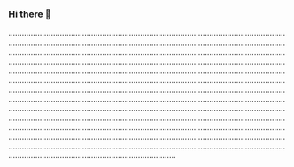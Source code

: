 ### Hi there 👋

.......................................................................................................................................................................................................................................................................................................................................................................................................................................................................................................................................................................................................................................................................................................................................................................................................................................................................................................................................................................................................................................................................................................................................................................................................................................................................................................................................................................................................................................................................................................................................................................................................................................................................................................................................................